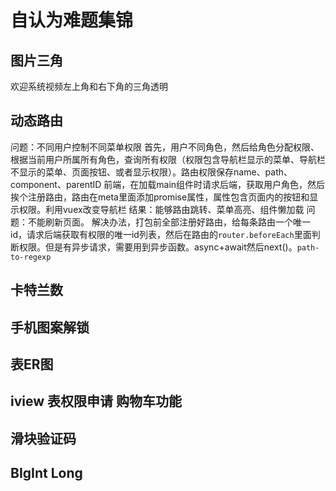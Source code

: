 # 自认为难题集锦

## 图片三角
欢迎系统视频左上角和右下角的三角透明

## 动态路由
问题：不同用户控制不同菜单权限
首先，用户不同角色，然后给角色分配权限、根据当前用户所属所有角色，查询所有权限（权限包含导航栏显示的菜单、导航栏不显示的菜单、页面按钮、或者显示权限）。路由权限保存name、path、component、parentID
前端，在加载main组件时请求后端，获取用户角色，然后挨个注册路由，路由在meta里面添加promise属性，属性包含页面内的按钮和显示权限。利用vuex改变导航栏
结果：能够路由跳转、菜单高亮、组件懒加载
问题：不能刷新页面。
解决办法，打包前全部注册好路由，给每条路由一个唯一id，请求后端获取有权限的唯一id列表，然后在路由的`router.beforeEach`里面判断权限。但是有异步请求，需要用到异步函数。async+await然后next()。`path-to-regexp`
## 卡特兰数

## 手机图案解锁

## 表ER图

## iview 表权限申请 购物车功能

## 滑块验证码

## BIgInt Long


